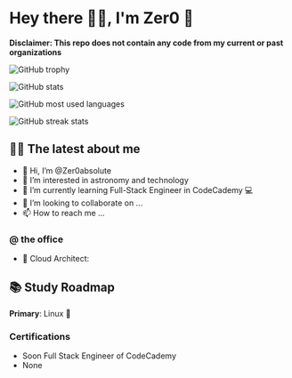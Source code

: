 # Hey there 👋🏻, I'm Zer0 🐙

**Disclaimer: This repo does not contain any code from my current or past organizations**

![GitHub trophy](https://github-profile-trophy.vercel.app/?username=Zer0absolute&theme=onedark&margin-w=15&margin-h=15&column=7)

![GitHub stats](https://github-readme-stats.vercel.app/api/top-langs/?username=Zer0absolute&theme=onedark&layout=compact&langs_count=15)

![GitHub most used languages](https://github-readme-stats.vercel.app/api?username=Zer0absolute&show_icons=true&theme=onedark)


![GitHub streak stats](http://github-readme-streak-stats.herokuapp.com?user=Zer0absolute&theme=onedark)

<!-- ![GitHub profile views](https://komarev.com/ghpvc/?username=ZeR0HeR00&label=Profile%20views&color=0e75b6&style=flat) -->

## 👨‍💻 The latest about me 

- 👋 Hi, I’m @Zer0absolute
- 👀 I’m interested in astronomy and technology
- 🌱 I’m currently learning Full-Stack Engineer in CodeCademy 💻
- 💞️ I’m looking to collaborate on ...
- 📫 How to reach me ...

### @ the office 

- 👾 Cloud Architect: 

## 📚 Study Roadmap 

**Primary**: Linux 🐧

### Certifications

- Soon Full Stack Engineer of CodeCademy
- None


<!---
Zer0absolute/ZeR0HeR00 is a ✨ special ✨ repository because its `README.md` (this file) appears on your GitHub profile.
You can click the Preview link to take a look at your changes.
--->

<!--
**Zer0absolute/Zer0absolute** is a ✨ _special_ ✨ repository because its `README.md` (this file) appears on your GitHub profile.

Here are some ideas to get you started:

- 🔭 I’m currently working on ...
- 🌱 I’m currently learning ...
- 👯 I’m looking to collaborate on ...
- 🤔 I’m looking for help with ...
- 💬 Ask me about ...
- 📫 How to reach me: ...
- 😄 Pronouns: ...
- ⚡ Fun fact: ...
-->
